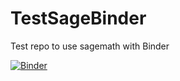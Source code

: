 # TestSageBinder
Test repo to use sagemath with Binder

[![Binder](https://mybinder.org/badge_logo.svg)](https://mybinder.org/v2/gh/JCBustamante/TestSageBinder/master)
